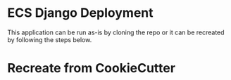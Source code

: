# ECS Django Deployment 

This application can be run as-is by cloning the repo or it can be recreated by following the steps below.

# Recreate from CookieCutter

